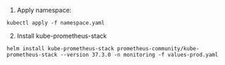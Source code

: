1. Apply namespace:
```
kubectl apply -f namespace.yaml
```

2. Install kube-prometheus-stack
```
helm install kube-prometheus-stack prometheus-community/kube-prometheus-stack --version 37.3.0 -n monitoring -f values-prod.yaml
```
